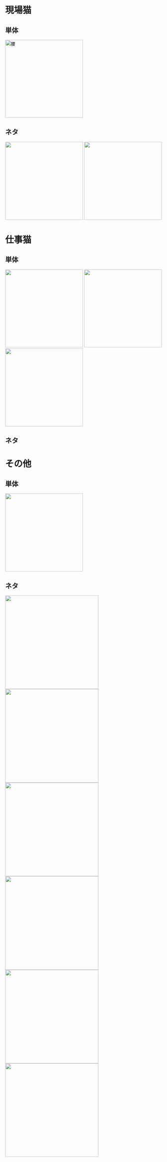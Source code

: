 # 現場猫
## 単体
<img width="250" alt="腰" src="現場猫/腰.jpg">   

## ネタ
<img width="250"  src="現場猫/ネタ/チェック.jpeg"> <img width="250" src="現場猫/ネタ/愚痴.jpg">

# 仕事猫
## 単体
<img width="250" src="仕事猫/main.png"> <img width="250" src="仕事猫/ご安全に.png">  
<img width="250"  src="仕事猫/メス.jpg">

## ネタ

# その他
## 単体
<img width="250"  src="その他/消防士.jpg">  

## ネタ
<img width="300"  src="その他/ネタ/eラーニング.jpg"> <img width="300"  src="その他/ネタ/ゴイアニア被曝事故.jpg">  
<img width="300"  src="その他/ネタ/コロナ.jpg"> <img width="300"  src="その他/ネタ/現場.jpg">
<img width="300"  src="その他/ネタ/現場2.jpg"> <img width="300"  src="その他/ネタ/現場3.jpg">